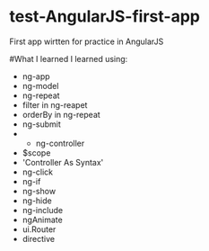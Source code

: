 # test-AngularJS-first-app
First app wirtten for practice in AngularJS 

#What I learned
I learned using:
- ng-app
- ng-model
- ng-repeat
- filter in ng-reapet
- orderBy in ng-repeat
- ng-submit
- - ng-controller
- $scope
- 'Controller As Syntax'
- ng-click
- ng-if
- ng-show
- ng-hide
- ng-include
- ngAnimate
- ui.Router
- directive